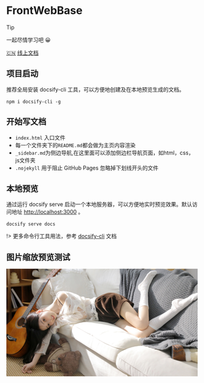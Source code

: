 # FrontWebBase

> [!tip]
一起尽情学习吧 😀

[:cn:](/zh-cn/) [线上文档](https://saofeng-cyber.github.io/front_web_base/)

## 项目启动

推荐全局安装 docsify-cli 工具，可以方便地创建及在本地预览生成的文档。

``` npm
npm i docsify-cli -g
```

## 开始写文档

- `index.html` 入口文件
- 每一个文件夹下的`README.md`都会做为主页内容渲染
- `_sidebar.md`为侧边导航,在这里面可以添加侧边栏导航页面，如html，css，js文件夹
- `.nojekyll` 用于阻止 GitHub Pages 忽略掉下划线开头的文件

## 本地预览

通过运行 docsify serve 启动一个本地服务器，可以方便地实时预览效果。默认访问地址 <http://localhost:3000> 。

``` npm
docsify serve docs
```

!> 更多命令行工具用法，参考 [docsify-cli](https://github.com/docsifyjs/docsify-cli) 文档

## 图片缩放预览测试

![图片缩放预览测试](./images/mn1.jpg)
